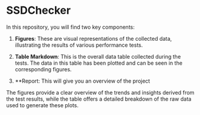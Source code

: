 # SSDChecker

In this repository, you will find two key components:

1. **Figures**: These are visual representations of the collected data, illustrating the results of various performance tests.

2. **Table Markdown**: This is the overall data table collected during the tests. The data in this table has been plotted and can be seen in the corresponding figures.

3. **Report: This will give you an overview of the project

The figures provide a clear overview of the trends and insights derived from the test results, while the table offers a detailed breakdown of the raw data used to generate these plots.
